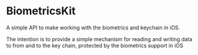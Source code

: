 # BiometricsKit

A simple API to make working with the biometrics and keychain in iOS.

The intention is to provide a simple mechanism for reading and writing data to from and to the key chain, protected by the biometrics support in iOS

